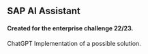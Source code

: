 ## SAP AI Assistant

#### Created for the enterprise challenge 22/23. 

ChatGPT Implementation of a possible solution.

